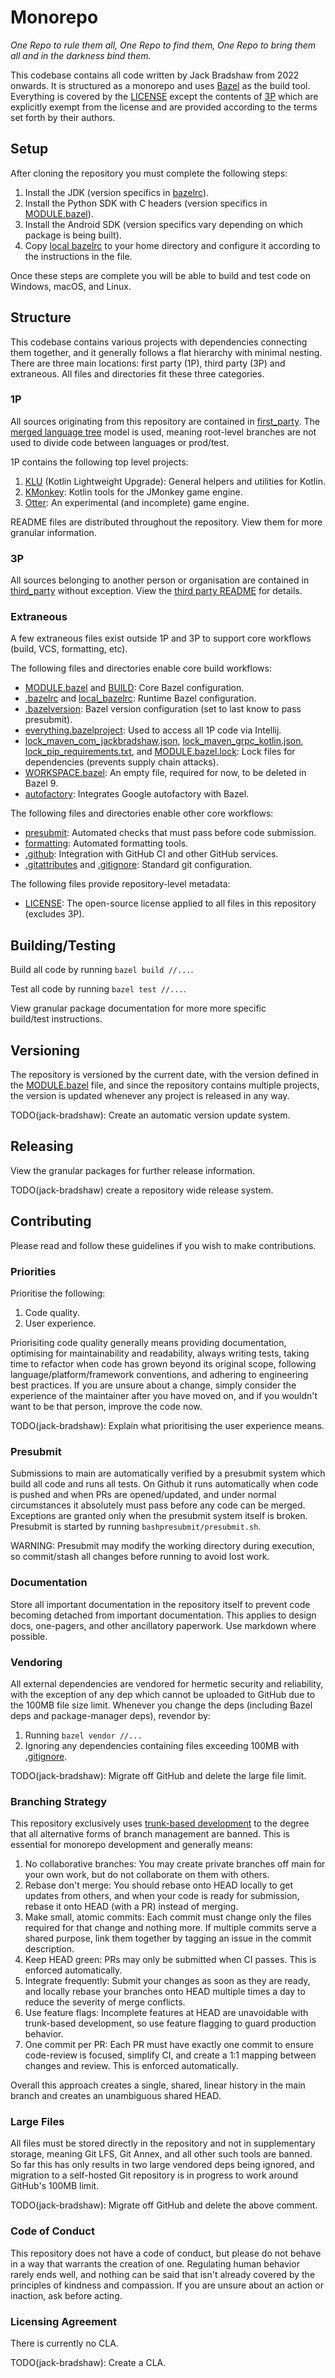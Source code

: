 # Monorepo

_One Repo to rule them all, One Repo to find them, One Repo to bring them all and in the darkness
bind them._

This codebase contains all code written by Jack Bradshaw from 2022 onwards. It is structured as a
monorepo and uses [Bazel](https://bazel.build) as the build tool. Everything is covered by the
[LICENSE](LICENSE) except the contents of [3P](third_party) which are explicitly exempt from the
license and are provided according to the terms set forth by their authors.

## Setup

After cloning the repository you must complete the following steps:

1. Install the JDK (version specifics in [bazelrc](.bazelrc)).
1. Install the Python SDK with C headers (version specifics in [MODULE.bazel](MODULE.bazel)).
1. Install the Android SDK (version specifics vary depending on which package is being built).
1. Copy [local bazelrc](local_bazelrc) to your home directory and configure it according to the
   instructions in the file.

Once these steps are complete you will be able to build and test code on Windows, macOS, and Linux.

## Structure

This codebase contains various projects with dependencies connecting them together, and it
generally follows a flat hierarchy with minimal nesting. There are three main locations: first
party (1P), third party (3P) and extraneous. All files and directories fit these three categories.

### 1P

All sources originating from this repository are contained in [first_party](first_paty). The
[merged language tree](https://www.jack-bradshaw.com/technical-docs/the-case-for-one-unified-language-branch)
model is used, meaning root-level branches are not used to divide code between languages or
prod/test.

1P contains the following top level projects:

1. [KLU](java/klu) (Kotlin Lightweight Upgrade): General helpers and utilities for Kotlin.
1. [KMonkey](java/kmonkey): Kotlin tools for the JMonkey game engine.
1. [Otter](java/otter): An experimental (and incomplete) game engine.

README files are distributed throughout the repository. View them for more granular information.

### 3P

All sources belonging to another person or organisation are contained in
[third_party](third_party) without exception. View the [third party README](third_party/README.md)
for details.

### Extraneous

A few extraneous files exist outside 1P and 3P to support core workflows (build,
VCS, formatting, etc).

The following files and directories enable core build workflows:

- [MODULE.bazel](MODULE.bazel) and [BUILD](BUILD): Core Bazel configuration.
- [.bazelrc](.bazelrc) and [local_bazelrc](local_bazelrc): Runtime Bazel configuration.
- [.bazelversion](.bazelversion): Bazel version configuration (set to last know to pass presubmit).
- [everything.bazelproject](everything.bazelproject): Used to access all 1P code via Intellij.
- [lock_maven_com_jackbradshaw.json](lock_maven_com_jackbradshaw.json),
[lock_maven_grpc_kotlin.json](lock_maven_grpc_kotlin.json),
[lock_pip_requirements.txt](lock_pip_requirements.txt), and
[MODULE.bazel.lock](MODULE.bazel.lock): Lock files for dependencies (prevents supply chain attacks).
- [WORKSPACE.bazel](WORKSPACE.bazel): An empty file, required for now, to be deleted in Bazel 9.
- [autofactory](autofactory): Integrates Google autofactory with Bazel.

The following files and directories enable other core workflows:

- [presubmit](presubmit): Automated checks that must pass before code submission.
- [formatting](formatting): Automated formatting tools.
- [.github](.github): Integration with GitHub CI and other GitHub services.
- [.gitattributes](.gitattributes) and [.gitignore](.gitignore): Standard git configuration.

The following files provide repository-level metadata:

- [LICENSE](LICENSE): The open-source license applied to all files in this repository (excludes 3P).

## Building/Testing

Build all code by running `bazel build //...`.

Test all code by running `bazel test //...`.

View granular package documentation for more more specific build/test instructions.

## Versioning

The repository is versioned by the current date, with the version defined in the
[MODULE.bazel](MODULE.bazel) file, and since the repository contains multiple projects, the version
is updated whenever any project is released in any way.

TODO(jack-bradshaw): Create an automatic version update system.

## Releasing

View the granular packages for further release information.

TODO(jack-bradshaw) create a repository wide release system.

## Contributing

Please read and follow these guidelines if you wish to make contributions.

### Priorities

Prioritise the following:

1. Code quality.
2. User experience.

Priorisiting code quality generally means providing documentation, optimising for maintainability
and readability, always writing tests, taking time to refactor when code has grown beyond its
original scope, following language/platform/framework conventions, and adhering to engineering
best practices. If you are unsure about a change, simply consider the experience of the
maintainer after you have moved on, and if you wouldn't want to be that person, improve the code
now.

TODO(jack-bradshaw): Explain what prioritising the user experience means.

### Presubmit

Submissions to main are automatically verified by a presubmit system which build all code and runs
all tests. On Github it runs automatically when code is pushed and when PRs are opened/updated, and
under normal circumstances it absolutely must pass before any code can be merged. Exceptions are
granted only when the presubmit system itself is broken. Presubmit is started by running
`bashpresubmit/presubmit.sh`.

WARNING: Presubmit may modify the working directory during execution, so commit/stash all changes
before running to avoid lost work.

### Documentation

Store all important documentation in the repository itself to prevent code becoming detached from
important documentation. This applies to design docs, one-pagers, and other ancillatory paperwork.
Use markdown where possible.

### Vendoring

All external dependencies are vendored for hermetic security and reliability, with the exception of
any dep which cannot be uploaded to GitHub due to the 100MB file size limit. Whenever you change the
deps (including Bazel deps and package-manager deps), revendor by:

1. Running `bazel vendor //...`
2. Ignoring any dependencies containing files exceeding 100MB with [.gitignore](.gitignore).

TODO(jack-bradshaw): Migrate off GitHub and delete the large file limit.

### Branching Strategy

This repository exclusively uses [trunk-based development](https://trunkbaseddevelopment.com) to the degree that all alternative forms of branch management are banned. This is essential for monorepo development and generally means:

1. No collaborative branches: You may create private branches off main for your own work, but do not collaborate on them with others.
1. Rebase don't merge: You should rebase onto HEAD locally to get updates from others, and when your code is ready for submission, rebase it onto HEAD (with a PR) instead of merging.
1. Make small, atomic commits: Each commit must change only the files required for that change and nothing more. If multiple commits serve a shared purpose, link them together by tagging an issue in the commit description.
1. Keep HEAD green: PRs may only be submitted when CI passes. This is enforced automatically.
1. Integrate frequently: Submit your changes as soon as they are ready, and locally rebase your branches onto HEAD multiple times a day to reduce the severity of merge conflicts.
1. Use feature flags: Incomplete features at HEAD are unavoidable with trunk-based development, so use feature flagging to guard production behavior.
1. One commit per PR: Each PR must have exactly one commit to ensure code-review is focused, simplify CI, and create a 1:1 mapping between changes and review. This is enforced automatically.

Overall this approach creates a single, shared, linear history in the main branch and creates an unambiguous shared HEAD.

### Large Files

All files must be stored directly in the repository and not in supplementary storage, meaning Git
LFS, Git Annex, and all other such tools are banned. So far this has only results in two large
vendored deps being ignored, and migration to a self-hosted Git repository is in progress to work
around GitHub's 100MB limit.

TODO(jack-bradshaw): Migrate off GitHub and delete the above comment.

### Code of Conduct

This repository does not have a code of conduct, but please do not behave in a way that warrants the
creation of one. Regulating human behavior rarely ends well, and nothing can be said that isn't
already covered by the principles of kindness and compassion. If you are unsure about an action or
inaction, ask before acting.

### Licensing Agreement

There is currently no CLA.

TODO(jack-bradshaw): Create a CLA.
